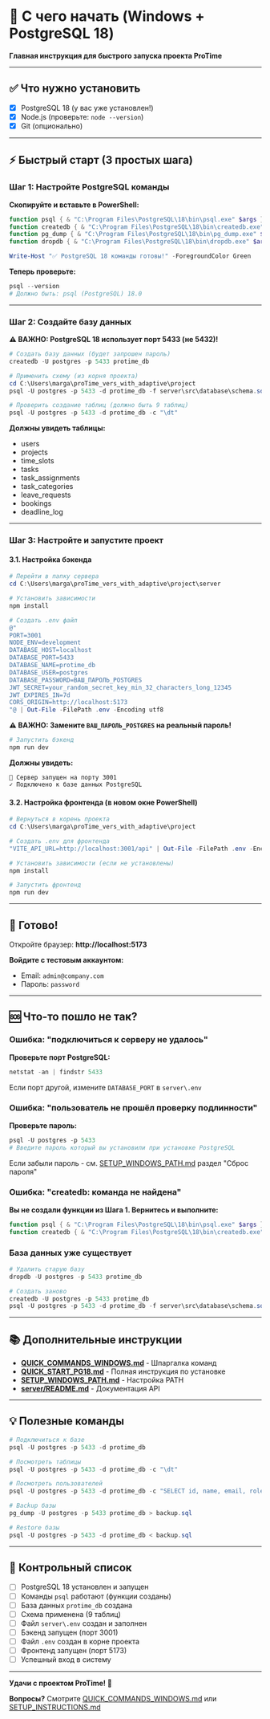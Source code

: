 # 🚀 С чего начать (Windows + PostgreSQL 18)

**Главная инструкция для быстрого запуска проекта ProTime**

---

## ✅ Что нужно установить

- [x] PostgreSQL 18 (у вас уже установлен!)
- [x] Node.js (проверьте: `node --version`)
- [x] Git (опционально)

---

## ⚡ Быстрый старт (3 простых шага)

### Шаг 1: Настройте PostgreSQL команды

**Скопируйте и вставьте в PowerShell:**

```powershell
function psql { & "C:\Program Files\PostgreSQL\18\bin\psql.exe" $args }
function createdb { & "C:\Program Files\PostgreSQL\18\bin\createdb.exe" $args }
function pg_dump { & "C:\Program Files\PostgreSQL\18\bin\pg_dump.exe" $args }
function dropdb { & "C:\Program Files\PostgreSQL\18\bin\dropdb.exe" $args }

Write-Host "✅ PostgreSQL 18 команды готовы!" -ForegroundColor Green
```

**Теперь проверьте:**
```powershell
psql --version
# Должно быть: psql (PostgreSQL) 18.0
```

---

### Шаг 2: Создайте базу данных

**⚠️ ВАЖНО: PostgreSQL 18 использует порт 5433 (не 5432)!**

```powershell
# Создать базу данных (будет запрошен пароль)
createdb -U postgres -p 5433 protime_db

# Применить схему (из корня проекта)
cd C:\Users\marga\proTime_vers_with_adaptive\project
psql -U postgres -p 5433 -d protime_db -f server\src\database\schema.sql

# Проверить создание таблиц (должно быть 9 таблиц)
psql -U postgres -p 5433 -d protime_db -c "\dt"
```

**Должны увидеть таблицы:**
- users
- projects
- time_slots
- tasks
- task_assignments
- task_categories
- leave_requests
- bookings
- deadline_log

---

### Шаг 3: Настройте и запустите проект

#### 3.1. Настройка бэкенда

```powershell
# Перейти в папку сервера
cd C:\Users\marga\proTime_vers_with_adaptive\project\server

# Установить зависимости
npm install

# Создать .env файл
@"
PORT=3001
NODE_ENV=development
DATABASE_HOST=localhost
DATABASE_PORT=5433
DATABASE_NAME=protime_db
DATABASE_USER=postgres
DATABASE_PASSWORD=ВАШ_ПАРОЛЬ_POSTGRES
JWT_SECRET=your_random_secret_key_min_32_characters_long_12345
JWT_EXPIRES_IN=7d
CORS_ORIGIN=http://localhost:5173
"@ | Out-File -FilePath .env -Encoding utf8
```

**⚠️ ВАЖНО: Замените `ВАШ_ПАРОЛЬ_POSTGRES` на реальный пароль!**

```powershell
# Запустить бэкенд
npm run dev
```

**Должны увидеть:**
```
🚀 Сервер запущен на порту 3001
✓ Подключено к базе данных PostgreSQL
```

#### 3.2. Настройка фронтенда (в новом окне PowerShell)

```powershell
# Вернуться в корень проекта
cd C:\Users\marga\proTime_vers_with_adaptive\project

# Создать .env для фронтенда
"VITE_API_URL=http://localhost:3001/api" | Out-File -FilePath .env -Encoding utf8

# Установить зависимости (если не установлены)
npm install

# Запустить фронтенд
npm run dev
```

---

## 🎉 Готово!

Откройте браузер: **http://localhost:5173**

**Войдите с тестовым аккаунтом:**
- Email: `admin@company.com`
- Пароль: `password`

---

## 🆘 Что-то пошло не так?

### Ошибка: "подключиться к серверу не удалось"

**Проверьте порт PostgreSQL:**
```powershell
netstat -an | findstr 5433
```

Если порт другой, измените `DATABASE_PORT` в `server\.env`

### Ошибка: "пользователь не прошёл проверку подлинности"

**Проверьте пароль:**
```powershell
psql -U postgres -p 5433
# Введите пароль который вы установили при установке PostgreSQL
```

Если забыли пароль - см. [SETUP_WINDOWS_PATH.md](./SETUP_WINDOWS_PATH.md) раздел "Сброс пароля"

### Ошибка: "createdb: команда не найдена"

**Вы не создали функции из Шага 1. Вернитесь и выполните:**
```powershell
function psql { & "C:\Program Files\PostgreSQL\18\bin\psql.exe" $args }
function createdb { & "C:\Program Files\PostgreSQL\18\bin\createdb.exe" $args }
```

### База данных уже существует

```powershell
# Удалить старую базу
dropdb -U postgres -p 5433 protime_db

# Создать заново
createdb -U postgres -p 5433 protime_db
psql -U postgres -p 5433 -d protime_db -f server\src\database\schema.sql
```

---

## 📚 Дополнительные инструкции

- **[QUICK_COMMANDS_WINDOWS.md](./QUICK_COMMANDS_WINDOWS.md)** - Шпаргалка команд
- **[QUICK_START_PG18.md](./QUICK_START_PG18.md)** - Полная инструкция по установке
- **[SETUP_WINDOWS_PATH.md](./SETUP_WINDOWS_PATH.md)** - Настройка PATH
- **[server/README.md](./server/README.md)** - Документация API

---

## 💡 Полезные команды

```powershell
# Подключиться к базе
psql -U postgres -p 5433 -d protime_db

# Посмотреть таблицы
psql -U postgres -p 5433 -d protime_db -c "\dt"

# Посмотреть пользователей
psql -U postgres -p 5433 -d protime_db -c "SELECT id, name, email, role FROM users;"

# Backup базы
pg_dump -U postgres -p 5433 protime_db > backup.sql

# Restore базы
psql -U postgres -p 5433 -d protime_db < backup.sql
```

---

## 🎯 Контрольный список

- [ ] PostgreSQL 18 установлен и запущен
- [ ] Команды `psql` работают (функции созданы)
- [ ] База данных `protime_db` создана
- [ ] Схема применена (9 таблиц)
- [ ] Файл `server\.env` создан и заполнен
- [ ] Бэкенд запущен (порт 3001)
- [ ] Файл `.env` создан в корне проекта
- [ ] Фронтенд запущен (порт 5173)
- [ ] Успешный вход в систему

---

**Удачи с проектом ProTime! 🚀**

**Вопросы?** Смотрите [QUICK_COMMANDS_WINDOWS.md](./QUICK_COMMANDS_WINDOWS.md) или [SETUP_INSTRUCTIONS.md](./SETUP_INSTRUCTIONS.md)
